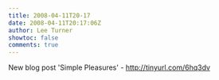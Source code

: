 ```yaml
---
title: 2008-04-11T20-17
date: 2008-04-11T20:17:06Z
author: Lee Turner
showtoc: false
comments: true
---
```


New blog post 'Simple Pleasures' - http://tinyurl.com/6hq3dv

